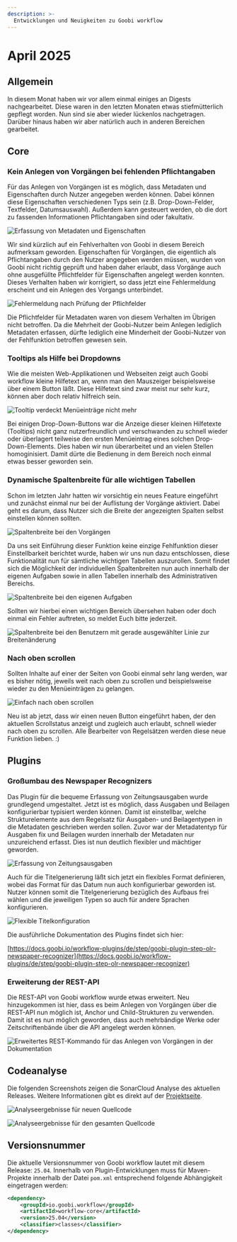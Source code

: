 ```yaml
---
description: >-
  Entwicklungen und Neuigkeiten zu Goobi workflow
---
```


# April 2025

## Allgemein
In diesem Monat haben wir vor allem einmal einiges an Digests nachgearbeitet. Diese waren in den letzten Monaten etwas stiefmütterlich gepflegt worden. Nun sind sie aber wieder lückenlos nachgetragen. Darüber hinaus haben wir aber natürlich auch in anderen Bereichen gearbeitet.

## Core

### Kein Anlegen von Vorgängen bei fehlenden Pflichtangaben
Für das Anlegen von Vorgängen ist es möglich, dass Metadaten und Eigenschaften durch Nutzer angegeben werden können. Dabei können diese Eigenschaften verschiedenen Typs sein (z.B. Drop-Down-Felder, Textfelder, Datumsauswahl). Außerdem kann gesteuert werden, ob die dort zu fassenden Informationen Pflichtangaben sind oder fakultativ.

![Erfassung von Metadaten und Eigenschaften](202504_properties1_de.png)

Wir sind kürzlich auf ein Fehlverhalten von Goobi in diesem Bereich aufmerksam geworden. Eigenschaften für Vorgängen, die eigentlich als Pflichtangaben durch den Nutzer angegeben werden müssen, wurden von Goobi nicht richtig geprüft und haben daher erlaubt, dass Vorgänge auch ohne ausgefüllte Pflichtfelder für Eigenschaften angelegt werden konnten. Dieses Verhalten haben wir korrigiert, so dass jetzt eine Fehlermeldung erscheint und ein Anlegen des Vorgangs unterbindet.

![Fehlermeldung nach Prüfung der Pflichfelder](202504_properties2_de.png)

Die Pflichtfelder für Metadaten waren von diesem Verhalten im Übrigen nicht betroffen. Da die Mehrheit der Goobi-Nutzer beim Anlegen lediglich Metadaten erfassen, dürfte lediglich eine Minderheit der Goobi-Nutzer von der Fehlfunktion betroffen gewesen sein.

### Tooltips als Hilfe bei Dropdowns
Wie die meisten Web-Applikationen und Webseiten zeigt auch Goobi workflow kleine Hilfetext an, wenn man den Mauszeiger beispielsweise über einem Button läßt. Diese Hilfetext sind zwar meist nur sehr kurz, können aber doch relativ hilfreich sein.

![Tooltip verdeckt Menüeinträge nicht mehr](202504_tooltip_de.png)

Bei einigen Drop-Down-Buttons war die Anzeige dieser kleinen Hilfetexte (Tooltips) nicht ganz nutzerfreundlich und verschwanden zu schnell wieder oder überlagert teilweise den ersten Menüeintrag eines solchen Drop-Down-Elements. Dies haben wir nun überarbeitet und an vielen Stellen homoginisiert. Damit dürte die Bedienung in dem Bereich noch einmal etwas besser geworden sein.


### Dynamische Spaltenbreite für alle wichtigen Tabellen
Schon im letzten Jahr hatten wir vorsichtig ein neues Feature eingeführt und zunächst einmal nur bei der Auflistung der Vorgänge aktiviert. Dabei geht es darum, dass Nutzer sich die Breite der angezeigten Spalten selbst einstellen können sollten.

![Spaltenbreite bei den Vorgängen](202504_columns1_de.png)

Da uns seit Einführung dieser Funktion keine einzige Fehlfunktion dieser Einstellbarkeit berichtet wurde, haben wir uns nun dazu entschlossen, diese Funktionalität nun für sämtliche wichtigen Tabellen auszurollen. Somit findet sich die Möglichkeit der individuellen Spaltenbreiten nun auch innerhalb der eigenen Aufgaben sowie in allen Tabellen innerhalb des Administrativen Bereichs.

![Spaltenbreite bei den eigenen Aufgaben](202504_columns2_de.png)

Sollten wir hierbei einen wichtigen Bereich übersehen haben oder doch einmal ein Fehler auftreten, so meldet Euch bitte jederzeit.

![Spaltenbreite bei den Benutzern mit gerade ausgewählter Linie zur Breitenänderung](202504_columns3_de.png)


### Nach oben scrollen
Sollten Inhalte auf einer der Seiten von Goobi einmal sehr lang werden, war es bisher nötig, jeweils weit nach oben zu scrollen und beispielsweise wieder zu den Menüeinträgen zu gelangen.

![Einfach nach oben scrollen](202504_scroll_de.png)

Neu ist ab jetzt, dass wir einen neuen Button eingeführt haben, der den aktuellen Scrollstatus anzeigt und zugleich auch erlaubt, schnell wieder nach oben zu scrollen. Alle Bearbeiter von Regelsätzen werden diese neue Funktion lieben. :)


## Plugins

### Großumbau des Newspaper Recognizers
Das Plugin für die bequeme Erfassung von Zeitungsausgaben wurde grundlegend umgestaltet. Jetzt ist es möglich, dass Ausgaben und Beilagen konfigurierbar typisiert werden können. Damit ist einstellbar, welche Strukturelemente aus dem Regelsatz für Ausgaben- und Beilagentypen in die Metadaten geschrieben werden sollen. Zuvor war der Metadatentyp für Ausgaben fix und Beilagen wurden innerhalb der Metadaten nur unzureichend erfasst. Dies ist nun deutlich flexibler und mächtiger geworden.

![Erfassung von Zeitungsausgaben](202504_newspaper1_de.png)

Auch für die Titelgenerierung läßt sich jetzt ein flexibles Format definieren, wobei das Format für das Datum nun auch konfigurierbar geworden ist. Nutzer können somit die Titelgenerierung bezüglich des Aufbaus frei wählen und die jeweiligen Typen so auch für andere Sprachen konfigurieren.

![Flexible Titelkonfiguration](202504_newspaper2_de.png)

Die ausführliche Dokumentation des Plugins findet sich hier:

[https://docs.goobi.io/workflow-plugins/de/step/goobi-plugin-step-olr-newspaper-recognizer](https://docs.goobi.io/workflow-plugins/de/step/goobi-plugin-step-olr-newspaper-recognizer)


### Erweiterung der REST-API
Die REST-API von Goobi workflow wurde etwas erweitert. Neu hinzugekommen ist hier, dass es beim Anlegen von Vorgängen über die REST-API nun möglich ist, Anchor und Child-Strukturen zu verwenden. Damit ist es nun möglich geworden, dass auch mehrbändige Werke oder Zeitschriftenbände über die API angelegt werden können.

![Erweitertes REST-Kommando für das Anlegen von Vorgängen in der Dokumentation](202504_rest.png)


## Codeanalyse
Die folgenden Screenshots zeigen die SonarCloud Analyse des aktuellen Releases. Weitere Informationen gibt es direkt auf der [Projektseite](https://sonarcloud.io/organizations/intranda/projects).

![Analyseergebnisse für neuen Quellcode](202504_sonar1.png)

![Analyseergebnisse für den gesamten Quellcode](202504_sonar2.png)


## Versionsnummer
Die aktuelle Versionsnummer von Goobi workflow lautet mit diesem Release: `25.04`. Innerhalb von Plugin-Entwicklungen muss für Maven-Projekte innerhalb der Datei `pom.xml` entsprechend folgende Abhängigkeit eingetragen werden:

```xml
<dependency>
    <groupId>io.goobi.workflow</groupId>
    <artifactId>workflow-core</artifactId>
    <version>25.04</version>
    <classifier>classes</classifier>
</dependency>
```